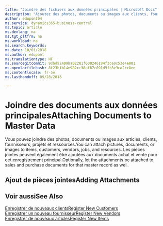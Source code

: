 ```yaml
---
title: "Joindre des fichiers aux données principales | Microsoft Docs"
description: "Ajoutez des photos, documents ou images aux clients, fournisseurs et autres enregistrements principaux, ou ajoutez-les en pièces jointes aux factures."
author: edupont04
ms.service: dynamics365-business-central
ms.topic: article
ms.devlang: na
ms.tgt_pltfrm: na
ms.workload: na
ms.search.keywords: 
ms.date: 10/01/2018
ms.author: edupont
ms.translationtype: HT
ms.sourcegitcommit: 9dbd92409ba02281f008246194f3ce0c53e4e001
ms.openlocfilehash: 8f23bfb14e982cc38af67c091d9fc8e9ca2cc8ee
ms.contentlocale: fr-be
ms.lasthandoff: 09/28/2018

---
```

# <a name="attaching-documents-to-master-data"></a><span data-ttu-id="53eb9-103">Joindre des documents aux données principales</span><span class="sxs-lookup"><span data-stu-id="53eb9-103">Attaching Documents to Master Data</span></span>
<span data-ttu-id="53eb9-104">Vous pouvez joindre des photos, documents ou images aux articles, clients, fournisseurs, projets et ressources.</span><span class="sxs-lookup"><span data-stu-id="53eb9-104">You can attach pictures, documents, or images to items, customers, vendors, jobs, and resources.</span></span> <span data-ttu-id="53eb9-105">Les pièces jointes peuvent également être ajoutées aux documents achat et vente pour cet enregistrement principal.</span><span class="sxs-lookup"><span data-stu-id="53eb9-105">Optionally, let the attachments be attached to sales and purchase documents for that master record as well.</span></span>  

## <a name="adding-attachments"></a><span data-ttu-id="53eb9-106">Ajout de pièces jointes</span><span class="sxs-lookup"><span data-stu-id="53eb9-106">Adding Attachments</span></span>


## <a name="see-also"></a><span data-ttu-id="53eb9-107">Voir aussi</span><span class="sxs-lookup"><span data-stu-id="53eb9-107">See Also</span></span>
[<span data-ttu-id="53eb9-108">Enregistrer de nouveaux clients</span><span class="sxs-lookup"><span data-stu-id="53eb9-108">Register New Customers</span></span>](sales-how-register-new-customers.md)  
[<span data-ttu-id="53eb9-109">Enregistrer un nouveau fournisseur</span><span class="sxs-lookup"><span data-stu-id="53eb9-109">Register New Vendors</span></span>](purchasing-how-register-new-vendors.md)  
[<span data-ttu-id="53eb9-110">Enregistrer de nouveaux articles</span><span class="sxs-lookup"><span data-stu-id="53eb9-110">Register New Items</span></span>](inventory-how-register-new-items.md)  

